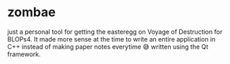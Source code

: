 # zombae
just a personal tool for getting the easteregg on Voyage of Destruction for BLOPs4. It made more sense at the time to write an entire application in C++ instead of making paper notes everytime 😅 written using the Qt framework.
